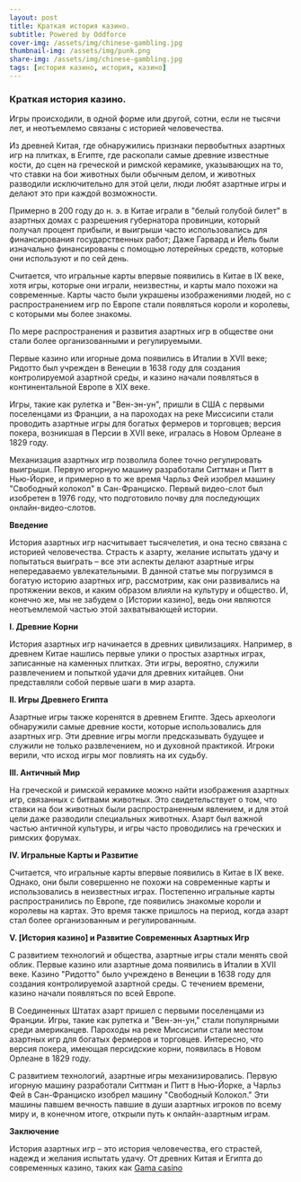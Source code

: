 ```yaml
---
layout: post
title: Краткая история казино.
subtitle: Powered by Oddforce 
cover-img: /assets/img/chinese-gambling.jpg
thumbnail-img: /assets/img/punk.png
share-img: /assets/img/chinese-gambling.jpg
tags: [история казино, история, казино]
---
```

### Краткая история казино.
Игры происходили, в одной форме или другой, сотни, если не тысячи лет, и неотъемлемо связаны с историей человечества.

Из древней Китая, где обнаружились признаки первобытных азартных игр на плитках, в Египте, где раскопали самые древние известные кости, до сцен на греческой и римской керамике, указывающих на то, что ставки на бои животных были обычным делом, и животных разводили исключительно для этой цели, люди любят азартные игры и делают это при каждой возможности.

Примерно в 200 году до н. э. в Китае играли в "белый голубой билет" в азартных домах с разрешения губернатора провинции, который получал процент прибыли, и выигрыши часто использовались для финансирования государственных работ; Даже Гарвард и Йель были изначально финансированы с помощью лотерейных средств, которые они используют и по сей день.

Считается, что игральные карты впервые появились в Китае в IX веке, хотя игры, которые они играли, неизвестны, и карты мало похожи на современные. Карты часто были украшены изображениями людей, но с распространением игр по Европе стали появляться короли и королевы, с которыми мы более знакомы.

По мере распространения и развития азартных игр в обществе они стали более организованными и регулируемыми.

Первые казино или игорные дома появились в Италии в XVII веке; Ридотто был учрежден в Венеции в 1638 году для создания контролируемой азартной среды, и казино начали появляться в континентальной Европе в XIX веке.

Игры, такие как рулетка и "Вен-эн-ун", пришли в США с первыми поселенцами из Франции, а на пароходах на реке Миссисипи стали проводить азартные игры для богатых фермеров и торговцев; версия покера, возникшая в Персии в XVII веке, игралась в Новом Орлеане в 1829 году.

Механизация азартных игр позволила более точно регулировать выигрыши. Первую игорную машину разработали Ситтман и Питт в Нью-Йорке, и примерно в то же время Чарльз Фей изобрел машину "Свободный колокол" в Сан-Франциско. Первый видео-слот был изобретен в 1976 году, что подготовило почву для последующих онлайн-видео-слотов.





**Введение**

История азартных игр насчитывает тысячелетия, и она тесно связана с историей человечества. Страсть к азарту, желание испытать удачу и попытаться выиграть – все эти аспекты делают азартные игры непередаваемо увлекательными. В данной статье мы погрузимся в богатую историю азартных игр, рассмотрим, как они развивались на протяжении веков, и каким образом влияли на культуру и общество. И, конечно же, мы не забудем о [Истории казино], ведь они являются неотъемлемой частью этой захватывающей истории.

**I. Древние Корни**

История азартных игр начинается в древних цивилизациях. Например, в древнем Китае нашлись первые улики о простых азартных играх, записанные на каменных плитках. Эти игры, вероятно, служили развлечением и попыткой удачи для древних китайцев. Они представляли собой первые шаги в мир азарта.

**II. Игры Древнего Египта**

Азартные игры также коренятся в древнем Египте. Здесь археологи обнаружили самые древние кости, которые использовались для азартных игр. Эти древние игры могли предсказывать будущее и служили не только развлечением, но и духовной практикой. Игроки верили, что исход игры мог повлиять на их судьбу.

**III. Античный Мир**

На греческой и римской керамике можно найти изображения азартных игр, связанных с битвами животных. Это свидетельствует о том, что ставки на бои животных были распространенным явлением, и для этой цели даже разводили специальных животных. Азарт был важной частью античной культуры, и игры часто проводились на греческих и римских форумах.

**IV. Игральные Карты и Развитие**

Считается, что игральные карты впервые появились в Китае в IX веке. Однако, они были совершенно не похожи на современные карты и использовались в неизвестных играх. Постепенно игральные карты распространились по Европе, где появились знакомые короли и королевы на картах. Это время также пришлось на период, когда азарт стал более организованным и регулированным.

**V. [История казино] и Развитие Современных Азартных Игр**

С развитием технологий и общества, азартные игры стали менять свой облик. Первые казино или азартные дома появились в Италии в XVII веке. Казино "Ридотто" было учреждено в Венеции в 1638 году для создания контролируемой азартной среды. С течением времени, казино начали появляться по всей Европе.

В Соединенных Штатах азарт пришел с первыми поселенцами из Франции. Игры, такие как рулетка и "Вен-эн-ун," стали популярными среди американцев. Пароходы на реке Миссисипи стали местом азартных игр для богатых фермеров и торговцев. Интересно, что версия покера, имеющая персидские корни, появилась в Новом Орлеане в 1829 году.

С развитием технологий, азартные игры механизировались. Первую игорную машину разработали Ситтман и Питт в Нью-Йорке, а Чарльз Фей в Сан-Франциско изобрел машину "Свободный Колокол." Эти машины павшем вечность павшие в души азартных игроков по всему миру и, в конечном итоге, открыли путь к онлайн-азартным играм.

**Заключение**

История азартных игр – это история человечества, его страстей, надежд и желания испытать удачу. От древних Китая и Египта до современных казино, таких как [Gama casino](https://yzto.ru) 